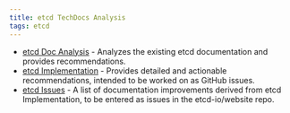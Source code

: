 ```yaml
---
title: etcd TechDocs Analysis
tags: etcd
---
```


- [etcd Doc Analysis](etcd-analysis.md) - Analyzes the existing etcd documentation and provides recommendations.
- [etcd Implementation](etcd-implementation.md) - Provides detailed and actionable recommendations, intended to be worked on as GitHub issues.
- [etcd Issues](etcd-issues.md) - A list of documentation improvements derived from etcd Implementation, to be entered as issues in the etcd-io/website repo.
